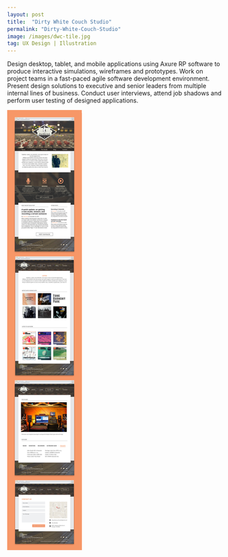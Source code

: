 ```yaml
---
layout: post
title:  "Dirty White Couch Studio"
permalink: "Dirty-White-Couch-Studio"
image: /images/dwc-tile.jpg
tag: UX Design | Illustration
---
```

Design desktop, tablet, and mobile applications using Axure RP software to produce interactive simulations, wireframes and prototypes. Work on project teams in a fast-paced agile software development environment. Present design solutions to executive and senior leaders from multiple internal lines of business. Conduct user interviews, attend job shadows and perform user testing of designed applications.


<div class="columns">
<div class="column is-full">
<img src="/images/dwc.jpg">

</div>
</div>
